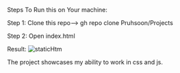 Steps To Run this on Your machine:

Step 1: Clone this repo--> gh repo clone Pruhsoon/Projects

Step 2: Open index.html

Result: ![staticHtm](https://github.com/Pruhsoon/Projects/assets/92383516/990c955d-dfd7-41a4-9d5f-126e1f99f885)

The project showcases my ability to work in css and js.
